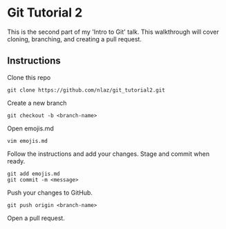 # Git Tutorial 2

This is the second part of my 'Intro to Git' talk. This walkthrough will cover cloning, branching, and creating a pull request.

## Instructions
 Clone this repo
```
git clone https://github.com/nlaz/git_tutorial2.git
```
Create a new branch
```
git checkout -b <branch-name>
```
Open emojis.md
```
vim emojis.md
```
Follow the instructions and add your changes. Stage and commit when ready.
```
git add emojis.md
git commit -m <message>
```
Push your changes to GitHub.
```
git push origin <branch-name>
```
Open a pull request.
